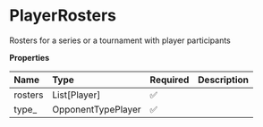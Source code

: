# PlayerRosters

Rosters for a series or a tournament with player participants

**Properties**

| Name    | Type               | Required | Description |
| :------ | :----------------- | :------- | :---------- |
| rosters | List[Player]       | ✅       |             |
| type\_  | OpponentTypePlayer | ✅       |             |

<!-- This file was generated by liblab | https://liblab.com/ -->
